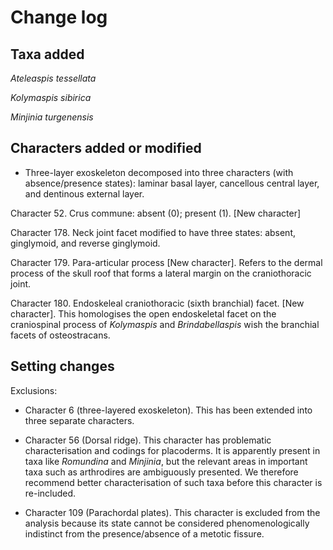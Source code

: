 # Change log

## Taxa added
*Ateleaspis tessellata*

*Kolymaspis sibirica*

*Minjinia turgenensis*

## Characters added or modified

- Three-layer exoskeleton decomposed into three characters (with absence/presence states): laminar basal layer, cancellous central layer, and dentinous external layer.

Character 52. Crus commune: absent (0); present (1). [New character]

Character 178. Neck joint facet modified to have three states: absent, ginglymoid, and reverse ginglymoid.

Character 179. Para-articular process [New character]. Refers to the dermal process of the skull roof that forms a lateral margin on the craniothoracic joint.

Character 180. Endoskeleal craniothoracic (sixth branchial) facet. [New character]. This homologises the open endoskeletal facet on the craniospinal process of *Kolymaspis* and *Brindabellaspis* wish the branchial facets of osteostracans.


## Setting changes
Exclusions:
- Character 6 (three-layered exoskeleton). This has been extended into three separate characters.
- Character 56 (Dorsal ridge). This character has problematic characterisation and codings for placoderms. It is apparently present in taxa like *Romundina* and *Minjinia*, but the relevant areas in important taxa such as arthrodires are ambiguously presented. We therefore recommend better characterisation of such taxa before this character is re-included.

- Character 109 (Parachordal plates). This character is excluded from the analysis because its state cannot be considered phenomenologically indistinct from the presence/absence of a metotic fissure.

